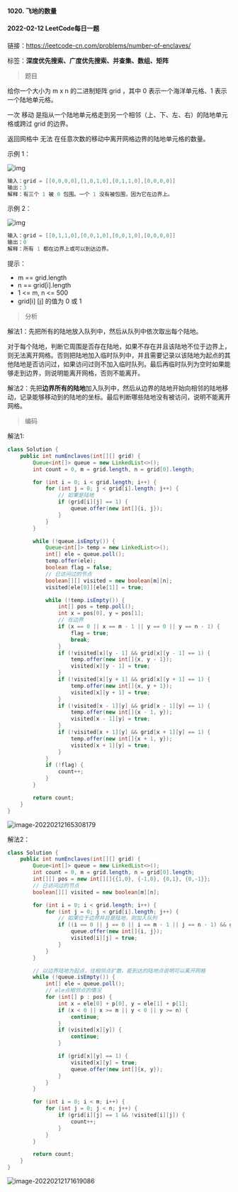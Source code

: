 #### 1020. 飞地的数量

#### 2022-02-12 LeetCode每日一题

链接：https://leetcode-cn.com/problems/number-of-enclaves/

标签：**深度优先搜索、广度优先搜索、并查集、数组、矩阵**

> 题目

给你一个大小为 m x n 的二进制矩阵 grid ，其中 0 表示一个海洋单元格、1 表示一个陆地单元格。

一次 移动 是指从一个陆地单元格走到另一个相邻（上、下、左、右）的陆地单元格或跨过 grid 的边界。

返回网格中 无法 在任意次数的移动中离开网格边界的陆地单元格的数量。

示例 1：

![img](1020.飞地的数量.assets/enclaves1.jpg)

```java
输入：grid = [[0,0,0,0],[1,0,1,0],[0,1,1,0],[0,0,0,0]]
输出：3
解释：有三个 1 被 0 包围。一个 1 没有被包围，因为它在边界上。
```

示例 2：

![img](1020.飞地的数量.assets/enclaves2.jpg)

```java
输入：grid = [[0,1,1,0],[0,0,1,0],[0,0,1,0],[0,0,0,0]]
输出：0
解释：所有 1 都在边界上或可以到达边界。
```


提示：

- m == grid.length
- n == grid[i].length
- 1 <= m, n <= 500
- grid[i] [j] 的值为 0 或 1

> 分析

解法1：先把所有的陆地放入队列中，然后从队列中依次取出每个陆地。

对于每个陆地，判断它周围是否存在陆地，如果不存在并且该陆地不位于边界上，则无法离开网格。否则把陆地加入临时队列中，并且需要记录以该陆地为起点的其他陆地是否访问过，如果访问过则不加入临时队列。最后再临时队列为空时如果能够走到边界，则说明能离开网格，否则不能离开。

解法2：先把**边界所有的陆地**加入队列中，然后从边界的陆地开始向相邻的陆地移动，记录能够移动到的陆地的坐标。最后判断哪些陆地没有被访问，说明不能离开网格。

> 编码

解法1:

```java
class Solution {
    public int numEnclaves(int[][] grid) {
        Queue<int[]> queue = new LinkedList<>();
        int count = 0, m = grid.length, n = grid[0].length;

        for (int i = 0; i < grid.length; i++) {
            for (int j = 0; j < grid[i].length; j++) {
                // 如果是陆地
                if (grid[i][j] == 1) {
                    queue.offer(new int[]{i, j});
                }
            }
        }

        while (!queue.isEmpty()) {
            Queue<int[]> temp = new LinkedList<>();
            int[] ele = queue.poll();
            temp.offer(ele);
            boolean flag = false;
            // 已访问过的节点
            boolean[][] visited = new boolean[m][n];
            visited[ele[0]][ele[1]] = true;

            while (!temp.isEmpty()) {
                int[] pos = temp.poll();
                int x = pos[0], y = pos[1];
                // 在边界
                if (x == 0 || x == m - 1 || y == 0 || y == n - 1) {
                    flag = true;
                    break;
                }
                if (!visited[x][y - 1] && grid[x][y - 1] == 1) {
                    temp.offer(new int[]{x, y - 1});
                    visited[x][y - 1] = true;
                }
                if (!visited[x][y + 1] && grid[x][y + 1] == 1) {
                    temp.offer(new int[]{x, y + 1});
                    visited[x][y + 1] = true;
                }
                if (!visited[x - 1][y] && grid[x - 1][y] == 1) {
                    temp.offer(new int[]{x - 1, y});
                    visited[x - 1][y] = true;
                }
                if (!visited[x + 1][y] && grid[x + 1][y] == 1) {
                    temp.offer(new int[]{x + 1, y});
                    visited[x + 1][y] = true;
                }
            }
            if (!flag) {
                count++;
            }
        }

        return count;
    }
}
```

![image-20220212165308179](1020.飞地的数量.assets/image-20220212165308179-4655989.png)

解法2：

```java
class Solution {
    public int numEnclaves(int[][] grid) {
        Queue<int[]> queue = new LinkedList<>();
        int count = 0, m = grid.length, n = grid[0].length;
        int[][] pos = new int[][]{{1,0}, {-1,0}, {0,1}, {0,-1}};
        // 已访问过的节点
        boolean[][] visited = new boolean[m][n];

        for (int i = 0; i < grid.length; i++) {
            for (int j = 0; j < grid[i].length; j++) {
                // 如果位于边界并且是陆地，则加入队列
                if ((i == 0 || j == 0 || i == m - 1 || j == n - 1) && grid[i][j] == 1) {
                    queue.offer(new int[]{i, j});
                    visited[i][j] = true;
                }
            }
        }

        // 以边界陆地为起点，往相邻点扩散，能到达的陆地点说明可以离开网格
        while (!queue.isEmpty()) {
            int[] ele = queue.poll();
            // ele点相邻点的情况
            for (int[] p : pos) {
                int x = ele[0] + p[0], y = ele[1] + p[1];
                if (x < 0 || x >= m || y < 0 || y >= n) {
                    continue;
                }
                if (visited[x][y]) {
                    continue;
                }

                if (grid[x][y] == 1) {
                    visited[x][y] = true;
                    queue.offer(new int[]{x, y});
                }
            }
        }

        for (int i = 0; i < m; i++) {
            for (int j = 0; j < n; j++) {
                if (grid[i][j] == 1 && !visited[i][j]) {
                    count++;
                }
            }
        }

        return count;
    }
}
```

![image-20220212171619086](1020.飞地的数量.assets/image-20220212171619086-4657380.png)